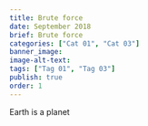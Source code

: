 ```yaml
---
title: Brute force
date: September 2018
brief: Brute force
categories: ["Cat 01", "Cat 03"]
banner_image: 
image-alt-text: 
tags: ["Tag 01", "Tag 03"]
publish: true
order: 1
---
```



Earth is a planet
